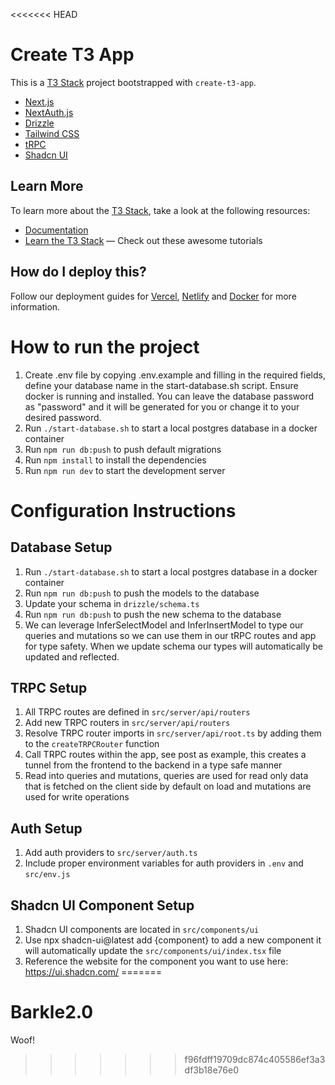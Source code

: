<<<<<<< HEAD
# Create T3 App

This is a [T3 Stack](https://create.t3.gg/) project bootstrapped with `create-t3-app`.

- [Next.js](https://nextjs.org)
- [NextAuth.js](https://next-auth.js.org)
- [Drizzle](https://orm.drizzle.team)
- [Tailwind CSS](https://tailwindcss.com)
- [tRPC](https://trpc.io)
- [Shadcn UI](https://ui.shadcn.com)

## Learn More

To learn more about the [T3 Stack](https://create.t3.gg/), take a look at the following resources:

- [Documentation](https://create.t3.gg/)
- [Learn the T3 Stack](https://create.t3.gg/en/faq#what-learning-resources-are-currently-available) — Check out these awesome tutorials

## How do I deploy this?

Follow our deployment guides for [Vercel](https://create.t3.gg/en/deployment/vercel), [Netlify](https://create.t3.gg/en/deployment/netlify) and [Docker](https://create.t3.gg/en/deployment/docker) for more information.

# How to run the project

1. Create .env file by copying .env.example and filling in the required fields, define your database name in the start-database.sh script. Ensure docker is running and installed. You can leave the database password as "password" and it will be generated for you or change it to your desired password.
2. Run `./start-database.sh` to start a local postgres database in a docker container
3. Run `npm run db:push` to push default migrations
4. Run `npm install` to install the dependencies
5. Run `npm run dev` to start the development server

# Configuration Instructions

## Database Setup

1. Run `./start-database.sh` to start a local postgres database in a docker container
2. Run `npm run db:push` to push the models to the database
3. Update your schema in `drizzle/schema.ts`
4. Run `npm run db:push` to push the new schema to the database
5. We can leverage InferSelectModel and InferInsertModel to type our queries and mutations so we can use them in our tRPC routes and app for type safety. When we update schema our types will automatically be updated and reflected.

## TRPC Setup

1. All TRPC routes are defined in `src/server/api/routers`
2. Add new TRPC routers in `src/server/api/routers`
3. Resolve TRPC router imports in `src/server/api/root.ts` by adding them to the `createTRPCRouter` function
4. Call TRPC routes within the app, see post as example, this creates a tunnel from the frontend to the backend in a type safe manner
5. Read into queries and mutations, queries are used for read only data that is fetched on the client side by default on load and mutations are used for write operations

## Auth Setup

1. Add auth providers to `src/server/auth.ts`
2. Include proper environment variables for auth providers in `.env` and `src/env.js`

## Shadcn UI Component Setup

1. Shadcn UI components are located in `src/components/ui`
2. Use npx shadcn-ui@latest add {component} to add a new component it will automatically update the `src/components/ui/index.tsx` file
3. Reference the website for the component you want to use here: https://ui.shadcn.com/
=======
# Barkle2.0
Woof!
>>>>>>> f96fdff19709dc874c405586ef3a3df3b18e76e0
